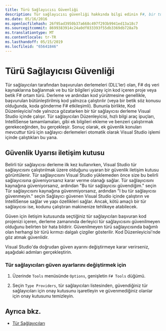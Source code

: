 ```yaml
---
title: Türü Sağlayıcısı Güvenliği
description: Tür sağlayıcısı güvenliği hakkında bilgi edinin F#, bir tür sağlayıcısı güven ayarlarını değiştirme dahil olmak üzere.
ms.date: 05/16/2016
ms.openlocfilehash: 26f95ad3950b37a668c497f293b9941ed13a18c7
ms.sourcegitcommit: 8699383914c24a0df033393f55db3369db728a7b
ms.translationtype: MT
ms.contentlocale: tr-TR
ms.lasthandoff: 05/15/2019
ms.locfileid: "65641846"
---
```

# <a name="type-provider-security"></a>Türü Sağlayıcısı Güvenliği

Tür sağlayıcıları tarafından başvurulan derlemeleri (DLL'ler) olan, F# dış veri kaynaklarına bağlanmak ve bu tür bilgileri yüzey için kod içeren proje veya betik F# ortam türü. Derleme ve ardından kod yürütmesine genellikle, başvurulan bütünleştirilmiş kod yalnızca çalıştırılır (veya bir betik söz konusu olduğunda, koda gönderme F# etkileşimli). Bununla birlikte, Kod Düzenleyicisi'nde yalnızca gözatarken bir tür sağlayıcısı derleme Visual Studio içinde çalışır. Tür sağlayıcıları Düzenleyicisi, hızlı bilgi araç ipuçları, IntelliSense tamamlamaları, gibi ek bilgileri ekleme ve benzeri çalıştırmak gerekeceğinden, bu gerçekleşir. Sonuç olarak, ek güvenlik konuları mevcuttur türü için sağlayıcı derlemeleri otomatik olarak Visual Studio işlemi içinde çalıştıkları bu yana.

## <a name="security-warning-dialog"></a>Güvenlik Uyarısı iletişim kutusu

Belirli tür sağlayıcısı derleme ilk kez kullanırken, Visual Studio tür sağlayıcısını çalıştırılmak üzere olduğunu uyaran bir güvenlik iletişim kutusu görüntülenir. Tür sağlayıcısını Visual Studio yüklemeden önce size bu belirli sağlayıcısına güveniyorsanız karar verme olanağı sağlar. Tür sağlayıcısını kaynağına güveniyorsanız, ardından "Bu tür sağlayıcısı güvendiğim." seçin Tür sağlayıcısını kaynağına güvenmiyorsanız, ardından "I bu tür sağlayıcısı güvenmeyin." seçin Sağlayıcı güvenen Visual Studio içinde çalıştırın ve IntelliSense sağlar ve yapı özellikleri sağlar. Ancak, kötü amaçlı bir tür sağlayıcısı ise, kodunu çalıştıran makinenize tehlikeye atabilecek.

Güven için iletişim kutusunda seçtiğiniz tür sağlayıcıları başvuran kod projenizi içeren, derleme zamanında derleyici tür sağlayıcısını güvenilmeyen olduğunu belirten bir hata bildirir. Güvenilmeyen türü sağlayıcısında bağımlı olan herhangi bir türü kırmızı dalgalı çizgiler gösterilir. Kod Düzenleyicisi'nde göz atmak güvenlidir.

Visual Studio'da doğrudan güven ayarını değiştirmeye karar verirseniz, aşağıdaki adımları gerçekleştirin.

### <a name="to-change-the-trust-settings-for-type-providers"></a>Tür sağlayıcıları güven ayarlarını değiştirmek için

1. Üzerinde `Tools` menüsünde `Options`, genişletin `F# Tools` düğümü.

2. Seçin `Type Providers`, tür sağlayıcıları listesinden, güvendiğiniz tür sağlayıcıları için onay kutusunu işaretleyin ve güvenmediğiniz olanlar için onay kutusunu temizleyin.

## <a name="see-also"></a>Ayrıca bkz.

- [Tür Sağlayıcıları](index.md)
